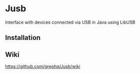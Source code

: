 # Jusb

Interface with devices connected via USB in Java using LibUSB

## Installation

## Wiki
https://github.com/grephq/Jusb/wiki
